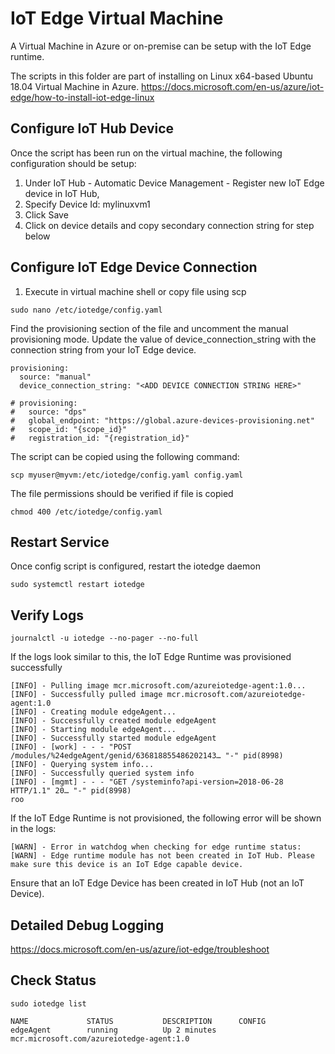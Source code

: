 # IoT Edge Virtual Machine

A Virtual Machine in Azure or on-premise can be setup with the IoT Edge runtime.

The scripts in this folder are part of installing on Linux x64-based Ubuntu 18.04 Virtual Machine in Azure.
https://docs.microsoft.com/en-us/azure/iot-edge/how-to-install-iot-edge-linux

## Configure IoT Hub Device 
Once the script has been run on the virtual machine, the following configuration should be setup:
1. Under IoT Hub - Automatic Device Management - Register new IoT Edge device in IoT Hub,
2. Specify Device Id: mylinuxvm1
3. Click Save
4. Click on device details and copy secondary connection string for step below

## Configure IoT Edge Device Connection

1. Execute in virtual machine shell or copy file using scp

```
sudo nano /etc/iotedge/config.yaml
```
Find the provisioning section of the file and uncomment the manual provisioning mode. Update the value of device_connection_string with the connection string from your IoT Edge device.

```
provisioning:
  source: "manual"
  device_connection_string: "<ADD DEVICE CONNECTION STRING HERE>"

# provisioning: 
#   source: "dps"
#   global_endpoint: "https://global.azure-devices-provisioning.net"
#   scope_id: "{scope_id}"
#   registration_id: "{registration_id}"
```

The script can be copied using the following command:
```
scp myuser@myvm:/etc/iotedge/config.yaml config.yaml
```

The file permissions should be verified if file is copied
```
chmod 400 /etc/iotedge/config.yaml
```

## Restart Service
Once config script is configured, restart the iotedge daemon
```
sudo systemctl restart iotedge
```

## Verify Logs
```
journalctl -u iotedge --no-pager --no-full
```
If the logs look similar to this, the IoT Edge Runtime was provisioned successfully

```
[INFO] - Pulling image mcr.microsoft.com/azureiotedge-agent:1.0...
[INFO] - Successfully pulled image mcr.microsoft.com/azureiotedge-agent:1.0
[INFO] - Creating module edgeAgent...
[INFO] - Successfully created module edgeAgent
[INFO] - Starting module edgeAgent...
[INFO] - Successfully started module edgeAgent
[INFO] - [work] - - - "POST /modules/%24edgeAgent/genid/636818855486202143… "-" pid(8998)
[INFO] - Querying system info...
[INFO] - Successfully queried system info
[INFO] - [mgmt] - - - "GET /systeminfo?api-version=2018-06-28 HTTP/1.1" 20… "-" pid(8998)
roo
```


If the IoT Edge Runtime is not provisioned, the following error will be shown in the logs:

```
[WARN] - Error in watchdog when checking for edge runtime status:
[WARN] - Edge runtime module has not been created in IoT Hub. Please make sure this device is an IoT Edge capable device.
```

Ensure that an IoT Edge Device has been created in IoT Hub (not an IoT Device).

## Detailed Debug Logging

https://docs.microsoft.com/en-us/azure/iot-edge/troubleshoot

## Check Status

```
sudo iotedge list
```

```
NAME             STATUS           DESCRIPTION      CONFIG
edgeAgent        running          Up 2 minutes     mcr.microsoft.com/azureiotedge-agent:1.0
```
